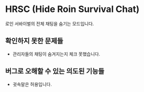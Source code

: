 # HRSC (Hide Roin Survival Chat)

로인 서바이벌의 전체 채팅을 숨기는 모드입니다.

## 확인하지 못한 문제들
- 관리자들의 채팅이 숨겨지는지 체크 못했습니다.

## 버그로 오해할 수 있는 의도된 기능들
- 귓속말은 허용입니다.